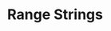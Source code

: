---
title: Range Strings
redirect_to: https://ucfopen.github.io/Obojobo-Docs/releases/v3.3.2/developers/range_strings
---